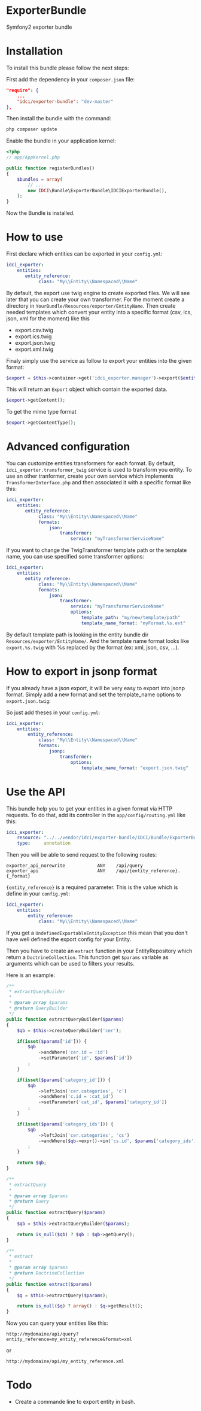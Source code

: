 ExporterBundle
==============

Symfony2 exporter bundle


Installation
===========

To install this bundle please follow the next steps:

First add the dependency in your `composer.json` file:

```json
"require": {
    ...
    "idci/exporter-bundle": "dev-master"
},
```

Then install the bundle with the command:

```sh
php composer update
```

Enable the bundle in your application kernel:

```php
<?php
// app/AppKernel.php

public function registerBundles()
{
    $bundles = array(
        // ...
        new IDCI\Bundle\ExporterBundle\IDCIExporterBundle(),
    );
}
```

Now the Bundle is installed.


How to use
==========

First declare which entities can be exported in your `config.yml`:

```yml
idci_exporter:
    entities:
       entity_reference:
            class: "My\\Entity\\Namespaced\\Name"
```

By default, the export use twig engine to create exported files. We will see later
that you can create your own transformer. For the moment create a directory
in `YourBundle/Resources/exporter/EntityName`. Then create needed templates which convert
your entity into a specific format (csv, ics, json, xml for the moment) like this

  * export.csv.twig
  * export.ics.twig
  * export.json.twig
  * export.xml.twig

Finaly simply use the service as follow to export your entities into the given format:

```php
$export = $this->container->get('idci_exporter.manager')->export($entities, $format);
```

This will return an `Export` object which contain the exported data.

```php
$export->getContent();
```

To get the mime type format

```php
$export->getContentType();
```

Advanced configuration
======================

You can customize entities transformers for each format. By default, `idci_exporter.transformer_twig`
service is used to transform you entity. To use an other tranformer, create your
own service which implements `TransformerInterface.php` and then associated it 
with a specific format like this:
```yml
idci_exporter:
    entities:
       entity_reference:
            class: "My\\Entity\\Namespaced\\Name"
            formats:
                json:
                    transformer:
                        service: "myTransformerServiceName"
```

If you want to change the TwigTransformer template path or the template name, 
you can use specified some transformer options:

```yml
idci_exporter:
    entities:
       entity_reference:
            class: "My\\Entity\\Namespaced\\Name"
            formats:
                json:
                    transformer:
                        service: "myTransformerServiceName"
                        options:
                            template_path: "my/new/template/path"
                            template_name_format: "myFormat.%s.ext"
```

By default template path is looking in the entity bundle dir `Resources/exporter/EntityName/`.
And the template name format looks like `export.%s.twig` with %s replaced by the format (ex: xml, json, csv, ...).


How to export in jsonp format
=============================

If you already have a json export, it will be very easy to export into jsonp format.
Simply add a new format and set the template_name options to `export.json.twig`:

So just add theses in your `config.yml`:

```yml
idci_exporter:
    entities:
        entity_reference:
            class: "My\\Entity\\Namespaced\\Name"
            formats:
                jsonp:
                    transformer:
                        options:
                            template_name_format: "export.json.twig"
```

Use the API
===========

This bundle help you to get your entities in a given format via HTTP requests.
To do that, add its controller in the `app/config/routing.yml` like this:

```yml
idci_exporter:
    resource: "../../vendor/idci/exporter-bundle/IDCI/Bundle/ExporterBundle/Controller"
    type:     annotation
```

Then you will be able to send request to the following routes:

    exporter_api_norewrite            ANY    /api/query
    exporter_api                      ANY    /api/{entity_reference}.{_format}

`{entity_reference}` is a required parameter. This is the value which is define in
your `config.yml`:

```yml
idci_exporter:
    entities:
        entity_reference:
            class: "My\\Entity\\Namespaced\\Name"
```

If you get a `UndefinedExportableEntityException` this mean that you don't have
well defined the export config for your Entity.

Then you have to create an `extract` function in your EntityRepository which return
a `DoctrineCollection`. This function get `$params` variable as arguments which
can be used to filters your results.

Here is an example:

```php
/**
 * extractQueryBuilder
 *
 * @param array $params
 * @return QueryBuilder
 */
public function extractQueryBuilder($params)
{
    $qb = $this->createQueryBuilder('cer');

    if(isset($params['id'])) {
        $qb
            ->andWhere('cer.id = :id')
            ->setParameter('id', $params['id'])
        ;
    }

    if(isset($params['category_id'])) {
        $qb
            ->leftJoin('cer.categories', 'c')
            ->andWhere('c.id = :cat_id')
            ->setParameter('cat_id', $params['category_id'])
        ;
    }

    if(isset($params['category_ids'])) {
        $qb
            ->leftJoin('cer.categories', 'cs')
            ->andWhere($qb->expr()->in('cs.id', $params['category_ids']))
        ;
    }

    return $qb;
}

/**
 * extractQuery
 *
 * @param array $params
 * @return Query
 */
public function extractQuery($params)
{
    $qb = $this->extractQueryBuilder($params);

    return is_null($qb) ? $qb : $qb->getQuery();
}

/**
 * extract
 *
 * @param array $params
 * @return DoctrineCollection
 */
public function extract($params)
{
    $q = $this->extractQuery($params);

    return is_null($q) ? array() : $q->getResult();
}
```

Now you can query your entities like this:

    http://mydomaine/api/query?entity_reference=my_entity_reference&format=xml

or

    http://mydomaine/api/my_entity_reference.xml



Todo
====

 * Create a commande line to export entity in bash.
 
